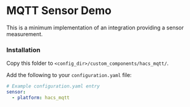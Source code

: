 # MQTT Sensor Demo

This is a minimum implementation of an integration providing a sensor measurement.

### Installation

Copy this folder to `<config_dir>/custom_components/hacs_mqtt/`.

Add the following to your `configuration.yaml` file:

```yaml
# Example configuration.yaml entry
sensor:
  - platform: hacs_mqtt
```

